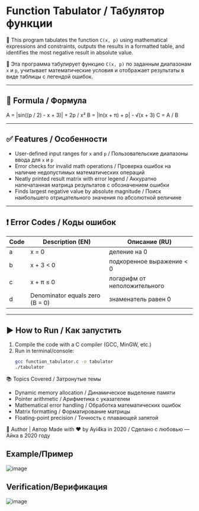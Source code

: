 # Function Tabulator / Табулятор функции

📌 This program tabulates the function `C(x, p)` using mathematical expressions and constraints, outputs the results in a formatted table, and identifies the most negative result in absolute value.

📌 Эта программа табулирует функцию `C(x, p)` по заданным диапазонам `x` и `p`, учитывает математические условия и отображает результаты в виде таблицы с легендой ошибок.

---

## 🔢 Formula / Формула

A = |sin((p / 2) - x + 3)| + 2p / x²
B = |ln(x + π) + p| - √(x + 3)
C = A / B


---

## ✅ Features / Особенности

- User-defined input ranges for `x` and `p` / Пользовательские диапазоны ввода для `x` и `p`
- Error checks for invalid math operations / Проверка ошибок на наличие недопустимых математических операций
- Neatly printed result matrix with error legend / Аккуратно напечатанная матрица результатов с обозначением ошибки
- Finds largest negative value by absolute magnitude / Поиск наибольшего отрицательного значения по абсолютной величине
  
---

## ❗ Error Codes / Коды ошибок

| Code | Description (EN)                  | Описание (RU)                     |
|------|----------------------------------|-----------------------------------|
| a    | x = 0                             | деление на 0                      |
| b    | x + 3 < 0                         | подкоренное выражение < 0        |
| c    | x + π ≤ 0                         | логарифм от неположительного     |
| d    | Denominator equals zero (B = 0)  | знаменатель равен 0              |

---

## ▶️ How to Run / Как запустить

1. Compile the code with a C compiler (GCC, MinGW, etc.)
2. Run in terminal/console:
   ```bash
   gcc function_tabulator.c -o tabulator
   ./tabulator

📚 Topics Covered / Затронутые темы
- Dynamic memory allocation / Динамическое выделение памяти
- Pointer arithmetic / Арифметика с указателем
- Mathematical error handling / Обработка математических ошибок
- Matrix formatting / Форматирование матрицы
- Floating-point precision / Точность с плавающей запятой

🤝 Author | Автор Made with ❤️ by Ayi4ka in 2020 / Сделано с любовью — Айка в 2020 году

## Example/Пример 
![image](https://github.com/user-attachments/assets/edb495e2-74f4-43de-baf8-6d2f317ebb08)

## Verification/Верификация
![image](https://github.com/user-attachments/assets/8520aab5-38da-4bdf-960a-83961af2c125)
